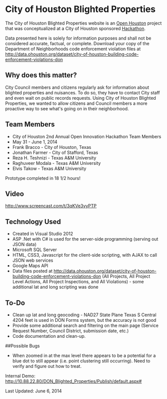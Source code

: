 # City of Houston Blighted Properties

The City of Houston Blighted Properties website is an <a href="//ohouston.org" target="_blank">Open Houston</a> project that was conceptualized at a City of Houston sponsored <a href="//houstonhackathon.com" target="_blank">Hackathon</a>.</p>
Data presented here is solely for information purposes and shall not be considered accurate, factual, or complete. Download your copy of the Department of Neighborhoods code enforcement violation files at <a href="http://data.ohouston.org/dataset/city-of-houston-building-code-enforcement-violations-don" target="_blank">http://data.ohouston.org/dataset/city-of-houston-building-code-enforcement-violations-don</a></p>

## <a name="why"></a>Why does this matter?

City Council members and citizens regularly ask for information about blighted properties and nuisances. To do so, they have to contact City staff and even wait on public records requests. Using City of Houston Blighted Properties, we wanted to allow citizens and Council members a more proactive way to see what's going on in their neighborhood.

## <a name="TeamMembers"></a>Team Members
 - City of Houston 2nd Annual Open Innovation Hackathon Team Members
 - May 31 - June 1, 2014
 - Frank Bracco - City of Houston, Texas
 - Jonathan Farmer - City of Stafford, Texas
 - Reza H. Teshnizi - Texas A&M University
 - Raghuveer Modala - Texas A&M University
 - Elvis Takow - Texas A&M University

Prototype completed in 18 1/2 hours!

## <a name="Video"></a>Video
http://www.screencast.com/t/3qKVe3vyPTP

## <a name="Technology"></a>Technology Used
- Created in Visual Studio 2012
- ASP .Net with C# is used for the server-side programming (serving out JSON data)
- Microsoft SQL Server
- HTML, CSS3, Javascript for the client-side scripting, with AJAX to call JSON web services
- Google Maps API
- Data files posted at http://data.ohouston.org/dataset/city-of-houston-building-code-enforcement-violations-don (All Projects, All Project Level Actions, All Project Inspections, and All Violations) - some additional lat and long scripting was done

## <a name="To-Do"></a>To-Do
- Clean up lat and long geocoding - NAD27 State Plane Texas S Central 4204 feet is used in DON Forms system, but the accuracy is not good
- Provide some additional search and filtering on the main page (Service Request Number, Council District, submission date, etc.)
- Code documentation and clean-up.

##<a name="Bugs"></a>Possible Bugs
- When zoomed in at the max level there appears to be a potential for a blue dot to still appear (i.e. point clustering still occurring). Need to verify and figure out how to treat.


Internal Demo: http://10.88.22.80/DON_Blighted_Properties/Publish/default.aspx#

Last Updated: June 6, 2014
